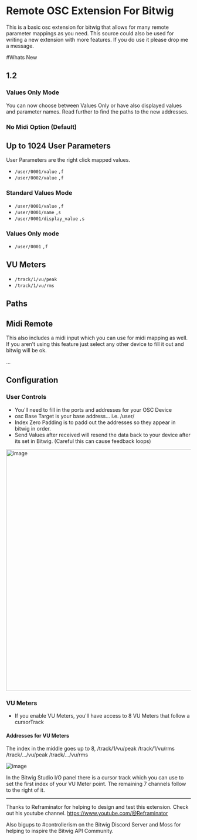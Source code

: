 # Remote OSC Extension For Bitwig
This is a basic osc extension for bitwig that allows for many remote parameter mappings as you need. This source could also be used for writing a new extension with more features. If you do use it please drop me a message.

#Whats New
## 1.2 

### Values Only Mode
You can now choose between Values Only or have also displayed values and parameter names. Read further to find the paths to the new addresses.

### No Midi Option (Default)


## Up to 1024 User Parameters
User Parameters are the right click mapped values.
- `/user/0001/value` `,f`
- `/user/0002/value` `,f` 

### Standard Values Mode
- `/user/0001/value` `,f`
- `/user/0001/name` `,s`
- `/user/0001/display_value` `,s`

### Values Only mode
- `/user/0001` `,f`

## VU Meters
- `/track/1/vu/peak`
- `/track/1/vu/rms`

## Paths

## Midi Remote
This also includes a midi input which you can use for midi mapping as well. If you aren't using this feature just select any other device to fill it out and bitwig will be ok.

...

## Configuration

### User Controls
- You'll need to fill in the ports and addresses for your OSC Device
- osc Base Target is your base address... i.e. /user/
- Index Zero Padding is to padd out the addresses so they appear in bitwig in order.
- Send Values after received will resend the data back to your device after its set in Bitwig. (Careful this can cause feedback loops)

<img width="657" alt="image" src="https://github.com/kirkwoodwest/Bitwig-Remote-OSC/assets/6645471/7ab1799e-0c53-428a-bf16-cf6249c69f50">


### VU Meters
- If you enable VU Meters, you'll have access to 8 VU Meters that follow a cursorTrack

#### Addresses for VU Meters
The index in the middle goes up to 8,
/track/1/vu/peak
/track/1/vu/rms
/track/.../vu/peak
/track/.../vu/rms

![image](https://user-images.githubusercontent.com/6645471/211904600-8746b846-01dc-4dfe-afd1-be1de5346476.png)

In the Bitwig Studio I/O panel there is a cursor track which you can use to set the first index of your VU Meter point. The remaining 7 channels follow to the right of it. 

---
Thanks to Reframinator for helping to design and test this extension. Check out his youtube channel. https://www.youtube.com/@Reframinator

Also bigups to #controllerism on the Bitwig Discord Server and Moss for helping to inspire the Bitwig API Community.
